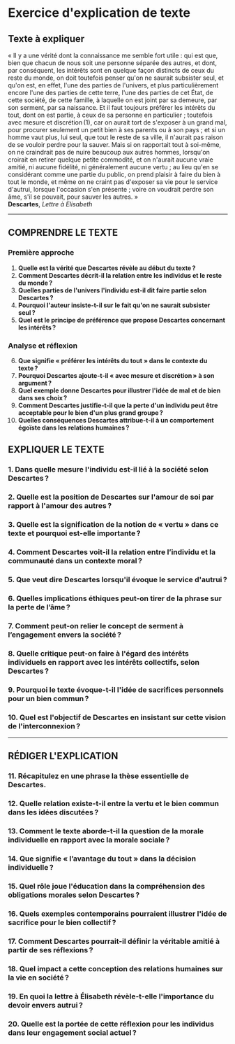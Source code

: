 # Exercice d'explication de texte

## Texte à expliquer
« Il y a une vérité dont la connaissance me semble fort utile : qui est que, bien que chacun de nous soit une personne séparée des autres, et dont, par conséquent, les intérêts sont en quelque façon distincts de ceux du reste du monde, on doit toutefois penser qu'on ne saurait subsister seul, et qu'on est, en effet, l'une des parties de l'univers, et plus particulièrement encore l'une des parties de cette terre, l'une des parties de cet État, de cette société, de cette famille, à laquelle on est joint par sa demeure, par son serment, par sa naissance. Et il faut toujours préférer les intérêts du tout, dont on est partie, à ceux de sa personne en particulier ; toutefois avec mesure et discrétion (1), car on aurait tort de s'exposer à un grand mal, pour procurer seulement un petit bien à ses parents ou à son pays ; et si un homme vaut plus, lui seul, que tout le reste de sa ville, il n'aurait pas raison de se vouloir perdre pour la sauver. Mais si on rapportait tout à soi-même, on ne craindrait pas de nuire beaucoup aux autres hommes, lorsqu'on croirait en retirer quelque petite commodité, et on n'aurait aucune vraie amitié, ni aucune fidélité, ni généralement aucune vertu ; au lieu qu'en se considérant comme une partie du public, on prend plaisir à faire du bien à tout le monde, et même on ne craint pas d'exposer sa vie pour le service d'autrui, lorsque l'occasion s'en présente ; voire on voudrait perdre son âme, s'il se pouvait, pour sauver les autres. »  
**Descartes**, *Lettre à Elisabeth*

---

## COMPRENDRE LE TEXTE

### Première approche

1. **Quelle est la vérité que Descartes révèle au début du texte ?**  
2. **Comment Descartes décrit-il la relation entre les individus et le reste du monde ?**  
3. **Quelles parties de l'univers l'individu est-il dit faire partie selon Descartes ?**  
4. **Pourquoi l'auteur insiste-t-il sur le fait qu'on ne saurait subsister seul ?**  
5. **Quel est le principe de préférence que propose Descartes concernant les intérêts ?**  

### Analyse et réflexion

6. **Que signifie « préférer les intérêts du tout » dans le contexte du texte ?**  
7. **Pourquoi Descartes ajoute-t-il « avec mesure et discrétion » à son argument ?**  
8. **Quel exemple donne Descartes pour illustrer l'idée de mal et de bien dans ses choix ?**  
9. **Comment Descartes justifie-t-il que la perte d'un individu peut être acceptable pour le bien d'un plus grand groupe ?**  
10. **Quelles conséquences Descartes attribue-t-il à un comportement égoïste dans les relations humaines ?**  

## EXPLIQUER LE TEXTE

### 1. Dans quelle mesure l'individu est-il lié à la société selon Descartes ?  
### 2. Quelle est la position de Descartes sur l'amour de soi par rapport à l'amour des autres ?  
### 3. Quelle est la signification de la notion de « vertu » dans ce texte et pourquoi est-elle importante ?  
### 4. Comment Descartes voit-il la relation entre l’individu et la communauté dans un contexte moral ?  
### 5. Que veut dire Descartes lorsqu'il évoque le service d'autrui ?  

### 6. Quelles implications éthiques peut-on tirer de la phrase sur la perte de l’âme ?  
### 7. Comment peut-on relier le concept de serment à l’engagement envers la société ?  
### 8. Quelle critique peut-on faire à l'égard des intérêts individuels en rapport avec les intérêts collectifs, selon Descartes ?  
### 9. Pourquoi le texte évoque-t-il l'idée de sacrifices personnels pour un bien commun ?  
### 10. Quel est l'objectif de Descartes en insistant sur cette vision de l'interconnexion ?  

---

## RÉDIGER L'EXPLICATION

### 11. Récapitulez en une phrase la thèse essentielle de Descartes.  
### 12. Quelle relation existe-t-il entre la vertu et le bien commun dans les idées discutées ?  
### 13. Comment le texte aborde-t-il la question de la morale individuelle en rapport avec la morale sociale ?  
### 14. Que signifie « l’avantage du tout » dans la décision individuelle ?  
### 15. Quel rôle joue l'éducation dans la compréhension des obligations morales selon Descartes ?  

### 16. Quels exemples contemporains pourraient illustrer l'idée de sacrifice pour le bien collectif ?  
### 17. Comment Descartes pourrait-il définir la véritable amitié à partir de ses réflexions ?  
### 18. Quel impact a cette conception des relations humaines sur la vie en société ?  
### 19. En quoi la lettre à Élisabeth révèle-t-elle l'importance du devoir envers autrui ?  
### 20. Quelle est la portée de cette réflexion pour les individus dans leur engagement social actuel ?  